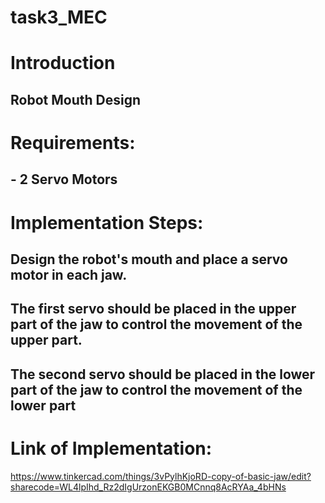 # task3_MEC
# Introduction
## Robot Mouth Design
# Requirements:
## - 2 Servo Motors
# Implementation Steps:
## Design the robot's mouth and place a servo motor in each jaw.
## The first servo should be placed in the upper part of the jaw to control the movement of the upper part.
## The second servo should be placed in the lower part of the jaw to control the movement of the lower part
# Link of Implementation:
https://www.tinkercad.com/things/3vPylhKjoRD-copy-of-basic-jaw/edit?sharecode=WL4lpIhd_Rz2dIgUrzonEKGB0MCnnq8AcRYAa_4bHNs
